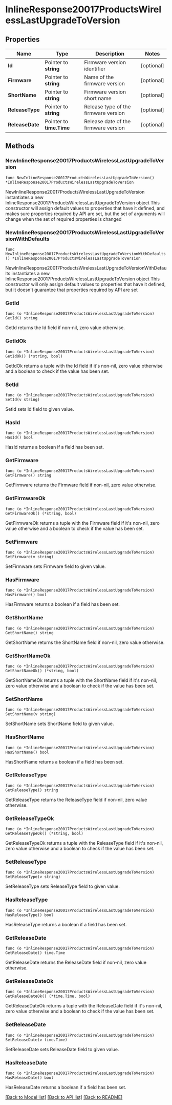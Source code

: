 # InlineResponse20017ProductsWirelessLastUpgradeToVersion

## Properties

Name | Type | Description | Notes
------------ | ------------- | ------------- | -------------
**Id** | Pointer to **string** | Firmware version identifier | [optional] 
**Firmware** | Pointer to **string** | Name of the firmware version | [optional] 
**ShortName** | Pointer to **string** | Firmware version short name | [optional] 
**ReleaseType** | Pointer to **string** | Release type of the firmware version | [optional] 
**ReleaseDate** | Pointer to **time.Time** | Release date of the firmware version | [optional] 

## Methods

### NewInlineResponse20017ProductsWirelessLastUpgradeToVersion

`func NewInlineResponse20017ProductsWirelessLastUpgradeToVersion() *InlineResponse20017ProductsWirelessLastUpgradeToVersion`

NewInlineResponse20017ProductsWirelessLastUpgradeToVersion instantiates a new InlineResponse20017ProductsWirelessLastUpgradeToVersion object
This constructor will assign default values to properties that have it defined,
and makes sure properties required by API are set, but the set of arguments
will change when the set of required properties is changed

### NewInlineResponse20017ProductsWirelessLastUpgradeToVersionWithDefaults

`func NewInlineResponse20017ProductsWirelessLastUpgradeToVersionWithDefaults() *InlineResponse20017ProductsWirelessLastUpgradeToVersion`

NewInlineResponse20017ProductsWirelessLastUpgradeToVersionWithDefaults instantiates a new InlineResponse20017ProductsWirelessLastUpgradeToVersion object
This constructor will only assign default values to properties that have it defined,
but it doesn't guarantee that properties required by API are set

### GetId

`func (o *InlineResponse20017ProductsWirelessLastUpgradeToVersion) GetId() string`

GetId returns the Id field if non-nil, zero value otherwise.

### GetIdOk

`func (o *InlineResponse20017ProductsWirelessLastUpgradeToVersion) GetIdOk() (*string, bool)`

GetIdOk returns a tuple with the Id field if it's non-nil, zero value otherwise
and a boolean to check if the value has been set.

### SetId

`func (o *InlineResponse20017ProductsWirelessLastUpgradeToVersion) SetId(v string)`

SetId sets Id field to given value.

### HasId

`func (o *InlineResponse20017ProductsWirelessLastUpgradeToVersion) HasId() bool`

HasId returns a boolean if a field has been set.

### GetFirmware

`func (o *InlineResponse20017ProductsWirelessLastUpgradeToVersion) GetFirmware() string`

GetFirmware returns the Firmware field if non-nil, zero value otherwise.

### GetFirmwareOk

`func (o *InlineResponse20017ProductsWirelessLastUpgradeToVersion) GetFirmwareOk() (*string, bool)`

GetFirmwareOk returns a tuple with the Firmware field if it's non-nil, zero value otherwise
and a boolean to check if the value has been set.

### SetFirmware

`func (o *InlineResponse20017ProductsWirelessLastUpgradeToVersion) SetFirmware(v string)`

SetFirmware sets Firmware field to given value.

### HasFirmware

`func (o *InlineResponse20017ProductsWirelessLastUpgradeToVersion) HasFirmware() bool`

HasFirmware returns a boolean if a field has been set.

### GetShortName

`func (o *InlineResponse20017ProductsWirelessLastUpgradeToVersion) GetShortName() string`

GetShortName returns the ShortName field if non-nil, zero value otherwise.

### GetShortNameOk

`func (o *InlineResponse20017ProductsWirelessLastUpgradeToVersion) GetShortNameOk() (*string, bool)`

GetShortNameOk returns a tuple with the ShortName field if it's non-nil, zero value otherwise
and a boolean to check if the value has been set.

### SetShortName

`func (o *InlineResponse20017ProductsWirelessLastUpgradeToVersion) SetShortName(v string)`

SetShortName sets ShortName field to given value.

### HasShortName

`func (o *InlineResponse20017ProductsWirelessLastUpgradeToVersion) HasShortName() bool`

HasShortName returns a boolean if a field has been set.

### GetReleaseType

`func (o *InlineResponse20017ProductsWirelessLastUpgradeToVersion) GetReleaseType() string`

GetReleaseType returns the ReleaseType field if non-nil, zero value otherwise.

### GetReleaseTypeOk

`func (o *InlineResponse20017ProductsWirelessLastUpgradeToVersion) GetReleaseTypeOk() (*string, bool)`

GetReleaseTypeOk returns a tuple with the ReleaseType field if it's non-nil, zero value otherwise
and a boolean to check if the value has been set.

### SetReleaseType

`func (o *InlineResponse20017ProductsWirelessLastUpgradeToVersion) SetReleaseType(v string)`

SetReleaseType sets ReleaseType field to given value.

### HasReleaseType

`func (o *InlineResponse20017ProductsWirelessLastUpgradeToVersion) HasReleaseType() bool`

HasReleaseType returns a boolean if a field has been set.

### GetReleaseDate

`func (o *InlineResponse20017ProductsWirelessLastUpgradeToVersion) GetReleaseDate() time.Time`

GetReleaseDate returns the ReleaseDate field if non-nil, zero value otherwise.

### GetReleaseDateOk

`func (o *InlineResponse20017ProductsWirelessLastUpgradeToVersion) GetReleaseDateOk() (*time.Time, bool)`

GetReleaseDateOk returns a tuple with the ReleaseDate field if it's non-nil, zero value otherwise
and a boolean to check if the value has been set.

### SetReleaseDate

`func (o *InlineResponse20017ProductsWirelessLastUpgradeToVersion) SetReleaseDate(v time.Time)`

SetReleaseDate sets ReleaseDate field to given value.

### HasReleaseDate

`func (o *InlineResponse20017ProductsWirelessLastUpgradeToVersion) HasReleaseDate() bool`

HasReleaseDate returns a boolean if a field has been set.


[[Back to Model list]](../README.md#documentation-for-models) [[Back to API list]](../README.md#documentation-for-api-endpoints) [[Back to README]](../README.md)



